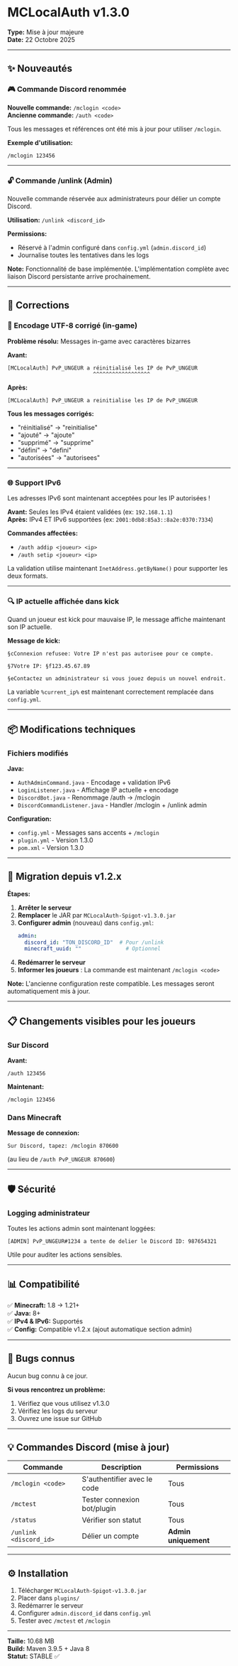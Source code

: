 # MCLocalAuth v1.3.0

**Type:** Mise à jour majeure  
**Date:** 22 Octobre 2025

---

## ✨ Nouveautés

### 🎮 Commande Discord renommée

**Nouvelle commande:** `/mclogin <code>`  
**Ancienne commande:** `/auth <code>`

Tous les messages et références ont été mis à jour pour utiliser `/mclogin`.

**Exemple d'utilisation:**
```
/mclogin 123456
```

---

### 🔓 Commande /unlink (Admin)

Nouvelle commande réservée aux administrateurs pour délier un compte Discord.

**Utilisation:** `/unlink <discord_id>`

**Permissions:**
- Réservé à l'admin configuré dans `config.yml` (`admin.discord_id`)
- Journalise toutes les tentatives dans les logs

**Note:** Fonctionnalité de base implémentée. L'implémentation complète avec liaison Discord persistante arrive prochainement.

---

## 🔧 Corrections

### 📝 Encodage UTF-8 corrigé (in-game)

**Problème résolu:** Messages in-game avec caractères bizarres

**Avant:**
```
[MCLocalAuth] PvP_UNGEUR a réinitialisé les IP de PvP_UNGEUR
                           ^^^^^^^^^^^^^^^^^^
```

**Après:**
```
[MCLocalAuth] PvP_UNGEUR a reinitialise les IP de PvP_UNGEUR
```

**Tous les messages corrigés:**
- "réinitialisé" → "reinitialise"
- "ajouté" → "ajoute"
- "supprimé" → "supprime"
- "défini" → "defini"
- "autorisées" → "autorisees"

---

### 🌐 Support IPv6

Les adresses IPv6 sont maintenant acceptées pour les IP autorisées !

**Avant:** Seules les IPv4 étaient validées (ex: `192.168.1.1`)  
**Après:** IPv4 ET IPv6 supportées (ex: `2001:0db8:85a3::8a2e:0370:7334`)

**Commandes affectées:**
- `/auth addip <joueur> <ip>`
- `/auth setip <joueur> <ip>`

La validation utilise maintenant `InetAddress.getByName()` pour supporter les deux formats.

---

### 🔍 IP actuelle affichée dans kick

Quand un joueur est kick pour mauvaise IP, le message affiche maintenant son IP actuelle.

**Message de kick:**
```
§cConnexion refusee: Votre IP n'est pas autorisee pour ce compte.

§7Votre IP: §f123.45.67.89

§eContactez un administrateur si vous jouez depuis un nouvel endroit.
```

La variable `%current_ip%` est maintenant correctement remplacée dans `config.yml`.

---

## 📦 Modifications techniques

### Fichiers modifiés

**Java:**
- `AuthAdminCommand.java` - Encodage + validation IPv6
- `LoginListener.java` - Affichage IP actuelle + encodage
- `DiscordBot.java` - Renommage /auth → /mclogin
- `DiscordCommandListener.java` - Handler /mclogin + /unlink admin

**Configuration:**
- `config.yml` - Messages sans accents + `/mclogin`
- `plugin.yml` - Version 1.3.0
- `pom.xml` - Version 1.3.0

---

## 🔄 Migration depuis v1.2.x

**Étapes:**

1. **Arrêter le serveur**
2. **Remplacer** le JAR par `MCLocalAuth-Spigot-v1.3.0.jar`
3. **Configurer admin** (nouveau) dans `config.yml`:
   ```yaml
   admin:
     discord_id: "TON_DISCORD_ID"  # Pour /unlink
     minecraft_uuid: ""              # Optionnel
   ```
4. **Redémarrer le serveur**
5. **Informer les joueurs** : La commande est maintenant `/mclogin <code>`

**Note:** L'ancienne configuration reste compatible. Les messages seront automatiquement mis à jour.

---

## 📋 Changements visibles pour les joueurs

### Sur Discord

**Avant:**
```
/auth 123456
```

**Maintenant:**
```
/mclogin 123456
```

### Dans Minecraft

**Message de connexion:**
```
Sur Discord, tapez: /mclogin 870600
```
(au lieu de `/auth PvP_UNGEUR 870600`)

---

## 🛡️ Sécurité

### Logging administrateur

Toutes les actions admin sont maintenant loggées:

```
[ADMIN] PvP_UNGEUR#1234 a tente de delier le Discord ID: 987654321
```

Utile pour auditer les actions sensibles.

---

## 📊 Compatibilité

✅ **Minecraft:** 1.8 → 1.21+  
✅ **Java:** 8+  
✅ **IPv4 & IPv6:** Supportés  
✅ **Config:** Compatible v1.2.x (ajout automatique section admin)

---

## 🐛 Bugs connus

Aucun bug connu à ce jour.

**Si vous rencontrez un problème:**
1. Vérifiez que vous utilisez v1.3.0
2. Vérifiez les logs du serveur
3. Ouvrez une issue sur GitHub

---

## 💡 Commandes Discord (mise à jour)

| Commande | Description | Permissions |
|----------|-------------|-------------|
| `/mclogin <code>` | S'authentifier avec le code | Tous |
| `/mctest` | Tester connexion bot/plugin | Tous |
| `/status` | Vérifier son statut | Tous |
| `/unlink <discord_id>` | Délier un compte | **Admin uniquement** |

---

## ⚙️ Installation

1. Télécharger `MCLocalAuth-Spigot-v1.3.0.jar`
2. Placer dans `plugins/`
3. Redémarrer le serveur
4. Configurer `admin.discord_id` dans `config.yml`
5. Tester avec `/mctest` et `/mclogin`

---

**Taille:** 10.68 MB  
**Build:** Maven 3.9.5 + Java 8  
**Statut:** STABLE ✅
